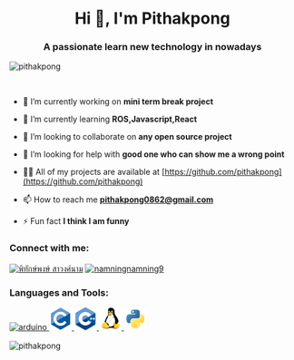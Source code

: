 <h1 align="center">Hi 👋, I'm Pithakpong</h1>
<h3 align="center">A passionate learn new technology in nowadays</h3>
<p align="left"> <img src="https://komarev.com/ghpvc/?username=pithakpong&label=Profile%20views&color=0e75b6&style=flat" alt="pithakpong" /> </p>

<p align="left"> <a href="https://twitter.com/" target="blank"><img src="https://img.shields.io/twitter/follow/?logo=twitter&style=for-the-badge" alt="" /></a> </p>

- 🔭 I’m currently working on **mini term break project**

- 🌱 I’m currently learning **ROS,Javascript,React**

- 👯 I’m looking to collaborate on **any open source project**

- 🤝 I’m looking for help with **good one who can show me a wrong point**

- 👨‍💻 All of my projects are available at [https://github.com/pithakpong](https://github.com/pithakpong)

- 📫 How to reach me **pithakpong0862@gmail.com**

- ⚡ Fun fact **I think I am funny**

<h3 align="left">Connect with me:</h3>
<p align="left">
<a href="https://web.facebook.com/profile.php?id=100011026087998" target="blank"><img align="center" src="https://raw.githubusercontent.com/rahuldkjain/github-profile-readme-generator/master/src/images/icons/Social/facebook.svg" alt="พิทักษ์พงษ์ สาวงศ์นาม" height="30" width="40" /></a>
<a href="https://www.instagram.com/namningnamning9/" target="blank"><img align="center" src="https://raw.githubusercontent.com/rahuldkjain/github-profile-readme-generator/master/src/images/icons/Social/instagram.svg" alt="namningnamning9" height="30" width="40" /></a>
</p>

<h3 align="left">Languages and Tools:</h3>
<p align="left"> <a href="https://www.arduino.cc/" target="_blank" rel="noreferrer"> <img src="https://cdn.worldvectorlogo.com/logos/arduino-1.svg" alt="arduino" width="40" height="40"/> </a> <a href="https://www.cprogramming.com/" target="_blank" rel="noreferrer"> <img src="https://raw.githubusercontent.com/devicons/devicon/master/icons/c/c-original.svg" alt="c" width="40" height="40"/> </a> <a href="https://www.w3schools.com/cpp/" target="_blank" rel="noreferrer"> <img src="https://raw.githubusercontent.com/devicons/devicon/master/icons/cplusplus/cplusplus-original.svg" alt="cplusplus" width="40" height="40"/> </a> <a href="https://www.linux.org/" target="_blank" rel="noreferrer"> <img src="https://raw.githubusercontent.com/devicons/devicon/master/icons/linux/linux-original.svg" alt="linux" width="40" height="40"/> </a> <a href="https://www.python.org" target="_blank" rel="noreferrer"> <img src="https://raw.githubusercontent.com/devicons/devicon/master/icons/python/python-original.svg" alt="python" width="40" height="40"/> </a> </p>


<p><img align="center" src="https://github-readme-streak-stats.herokuapp.com/?user=pithakpong&" alt="pithakpong" /></p>
